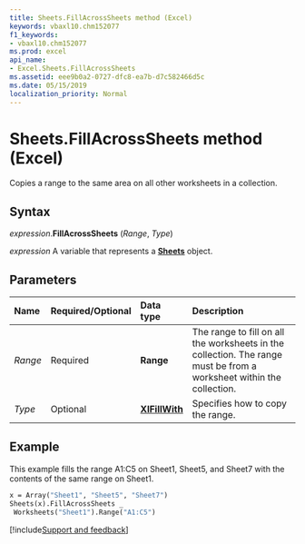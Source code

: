 ```yaml
---
title: Sheets.FillAcrossSheets method (Excel)
keywords: vbaxl10.chm152077
f1_keywords:
- vbaxl10.chm152077
ms.prod: excel
api_name:
- Excel.Sheets.FillAcrossSheets
ms.assetid: eee9b0a2-0727-dfc8-ea7b-d7c582466d5c
ms.date: 05/15/2019
localization_priority: Normal
---
```



# Sheets.FillAcrossSheets method (Excel)

Copies a range to the same area on all other worksheets in a collection.


## Syntax

_expression_.**FillAcrossSheets** (_Range_, _Type_)

_expression_ A variable that represents a **[Sheets](Excel.Sheets.md)** object.


## Parameters

|Name|Required/Optional|Data type|Description|
|:-----|:-----|:-----|:-----|
| _Range_|Required| **Range**|The range to fill on all the worksheets in the collection. The range must be from a worksheet within the collection.|
| _Type_|Optional| **[XlFillWith](Excel.XlFillWith.md)**|Specifies how to copy the range.|


## Example

This example fills the range A1:C5 on Sheet1, Sheet5, and Sheet7 with the contents of the same range on Sheet1.

```vb
x = Array("Sheet1", "Sheet5", "Sheet7") 
Sheets(x).FillAcrossSheets _ 
 Worksheets("Sheet1").Range("A1:C5")
```



[!include[Support and feedback](~/includes/feedback-boilerplate.md)]